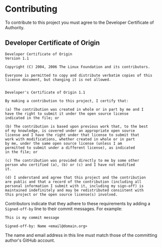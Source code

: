 # Contributing

To contribute to this project you must agree to the Developer Certificate of Authority.

## Developer Certificate of Origin

    Developer Certificate of Origin
    Version 1.1

    Copyright (C) 2004, 2006 The Linux Foundation and its contributors.

    Everyone is permitted to copy and distribute verbatim copies of this
    license document, but changing it is not allowed.


    Developer's Certificate of Origin 1.1

    By making a contribution to this project, I certify that:

    (a) The contribution was created in whole or in part by me and I
    have the right to submit it under the open source license
    indicated in the file; or

    (b) The contribution is based upon previous work that, to the best
    of my knowledge, is covered under an appropriate open source
    license and I have the right under that license to submit that
    work with modifications, whether created in whole or in part
    by me, under the same open source license (unless I am
    permitted to submit under a different license), as indicated
    in the file; or

    (c) The contribution was provided directly to me by some other
    person who certified (a), (b) or (c) and I have not modified
    it.

    (d) I understand and agree that this project and the contribution
    are public and that a record of the contribution (including all
    personal information I submit with it, including my sign-off) is
    maintained indefinitely and may be redistributed consistent with
    this project or the open source license(s) involved.

Contributors indicate that they adhere to these requirements by adding
a `Signed-off-by` line to their commit messages. For example:

    This is my commit message

    Signed-off-by: Name <email@domain.org>

The name and email address in this line must match those of the
committing author's GitHub account.
